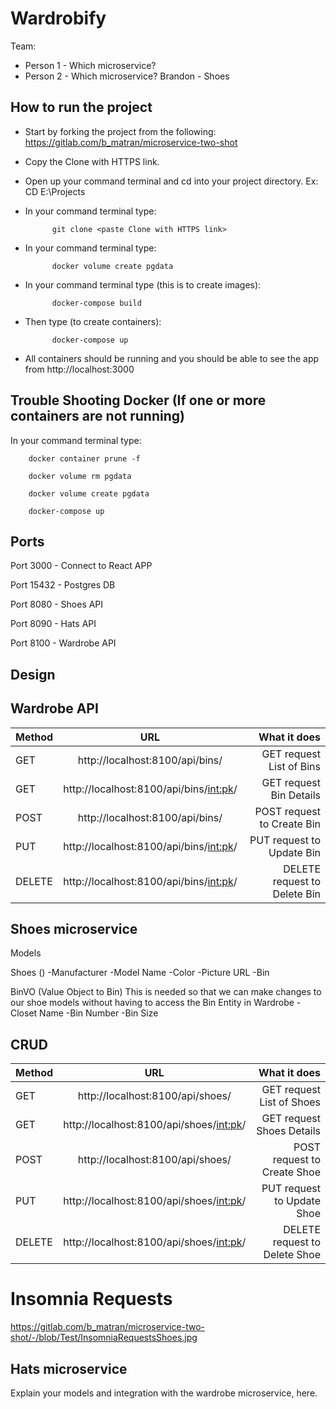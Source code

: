 # Wardrobify

Team:

* Person 1 - Which microservice?
* Person 2 - Which microservice?
Brandon - Shoes


## How to run the project
- Start by forking the project from the following: https://gitlab.com/b_matran/microservice-two-shot

- Copy the Clone with HTTPS link.

- Open up your command terminal and cd into your project directory. Ex: CD E:\Projects

- In your command terminal type:

            git clone <paste Clone with HTTPS link>

- In your command terminal type:

            docker volume create pgdata

- In your command terminal type (this is to create images):

            docker-compose build

- Then type (to create containers):

            docker-compose up

* All containers should be running and you should be able to see the app from http://localhost:3000



## Trouble Shooting Docker (If one or more containers are not running)

In your command terminal type:

        docker container prune -f

        docker volume rm pgdata

        docker volume create pgdata

        docker-compose up


## Ports

Port 3000 - Connect to React APP

Port 15432 - Postgres DB

Port 8080 - Shoes API

Port 8090 - Hats API

Port 8100 - Wardrobe API



## Design


## Wardrobe API


|   Method      |       URL                               |    What it does             |
| ------------- |:---------------------------------------:| ---------------------------:|
| GET           | http://localhost:8100/api/bins/         | GET request List of Bins    |
| GET           | http://localhost:8100/api/bins/<int:pk>/| GET request Bin Details     |
| POST          | http://localhost:8100/api/bins/         | POST request to Create Bin  |
| PUT           | http://localhost:8100/api/bins/<int:pk>/| PUT request to Update Bin   |
| DELETE        | http://localhost:8100/api/bins/<int:pk>/| DELETE request to Delete Bin|



## Shoes microservice

Models

Shoes ()
-Manufacturer
-Model Name
-Color
-Picture URL
-Bin

BinVO (Value Object to Bin) This is needed so that we can make changes to our shoe models without having to access the Bin Entity in Wardrobe
-Closet Name
-Bin Number
-Bin Size

## CRUD


|   Method      |       URL                                |    What it does              |
| ------------- |:---------------------------------------: | ----------------------------:|
| GET           | http://localhost:8100/api/shoes/         | GET request List of Shoes    |
| GET           | http://localhost:8100/api/shoes/<int:pk>/| GET request Shoes Details    |
| POST          | http://localhost:8100/api/shoes/         | POST request to Create Shoe  |
| PUT           | http://localhost:8100/api/shoes/<int:pk>/| PUT request to Update Shoe   |
| DELETE        | http://localhost:8100/api/shoes/<int:pk>/| DELETE request to Delete Shoe|


# Insomnia Requests

https://gitlab.com/b_matran/microservice-two-shot/-/blob/Test/InsomniaRequestsShoes.jpg

## Hats microservice

Explain your models and integration with the wardrobe
microservice, here.
